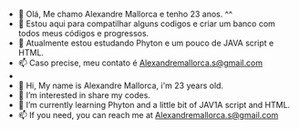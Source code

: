 - 👋 Olá, Me chamo Alexandre Mallorca e tenho 23 anos. ^^
- 👀 Estou aqui para compatilhar alguns codigos e criar um banco com todos meus códigos e progressos.
- 🌱 Atualmente estou estudando Phyton e um pouco de JAVA script e HTML.
- 📫 Caso precise, meu contato é Alexandremallorca.s@gmail.com
-
- 👋 Hi, My name is Alexandre Mallorca, i'm 23 years old.
- 👀 I’m interested in share my codes.
- 🌱 I’m currently learning Phyton and a little bit of JAV1A script and HTML.
- 📫 If you need, you can reach me at Alexandremallorca.s@gmail.com
<!---
AlexMalls/AlexMalls is a ✨ special ✨ repository because its `README.md` (this file) appears on your GitHub profile.
You can click the Preview link to take a look at your changes.
--->
